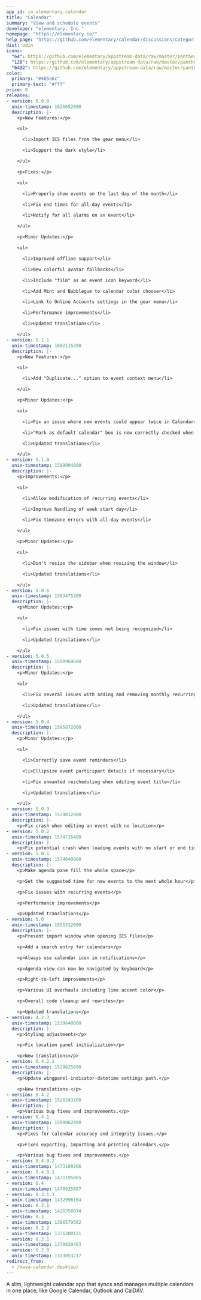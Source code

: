 ```yaml
---
app_id: io.elementary.calendar
title: "Calendar"
summary: "View and schedule events"
developer: "elementary, Inc."
homepage: "https://elementary.io/"
help_page: "https://github.com/elementary/calendar/discussions/categories/q-a"
dist: odin
icons:
  "64": https://github.com/elementary/appstream-data/raw/master/pantheon-data/main/icons/64x64/maya-calendar_io.elementary.calendar.png
  "128": https://github.com/elementary/appstream-data/raw/master/pantheon-data/main/icons/128x128/maya-calendar_io.elementary.calendar.png
  "64@2": https://github.com/elementary/appstream-data/raw/master/pantheon-data/main/icons/64x64@2/maya-calendar_io.elementary.calendar.png
color:
  primary: "#485a6c"
  primary-text: "#fff"
price: 0
releases:
- version: 6.0.0
  unix-timestamp: 1626652800
  description: |-
    <p>New Features:</p>

    <ul>

      <li>Import ICS files from the gear menu</li>

      <li>Support the dark style</li>

    </ul>

    <p>Fixes:</p>

    <ul>

      <li>Properly show events on the last day of the month</li>

      <li>Fix end times for all-day events</li>

      <li>Notify for all alarms on an event</li>

    </ul>

    <p>Minor Updates:</p>

    <ul>

      <li>Improved offline support</li>

      <li>New colorful avatar fallbacks</li>

      <li>Include "film" as an event icon keyword</li>

      <li>Add Mint and Bubblegum to calendar color chooser</li>

      <li>Link to Online Accounts settings in the gear menu</li>

      <li>Performance improvements</li>

      <li>Updated translations</li>

    </ul>
- version: 5.1.1
  unix-timestamp: 1602115200
  description: |-
    <p>New Features:</p>

    <ul>

      <li>Add "Duplicate..." option to event context menu</li>

    </ul>

    <p>Minor Updates:</p>

    <ul>

      <li>Fix an issue where new events could appear twice in Calendar</li>

      <li>"Mark as default calendar" box is now correctly checked when editing a calendar</li>

      <li>Updated translations</li>

    </ul>
- version: 5.1.0
  unix-timestamp: 1599004800
  description: |-
    <p>Improvements:</p>

    <ul>

      <li>Allow modification of recurring events</li>

      <li>Improve handling of week start day</li>

      <li>Fix timezone errors with all-day events</li>

    </ul>

    <p>Minor Updates:</p>

    <ul>

      <li>Don't resize the sidebar when resizing the window</li>

      <li>Updated translations</li>

    </ul>
- version: 5.0.6
  unix-timestamp: 1593475200
  description: |-
    <p>Minor Updates:</p>

    <ul>

      <li>Fix issues with time zones not being recognized</li>

      <li>Updated translations</li>

    </ul>
- version: 5.0.5
  unix-timestamp: 1590969600
  description: |-
    <p>Minor Updates:</p>

    <ul>

      <li>Fix several issues with adding and removing monthly recurring events</li>

      <li>Updated translations</li>

    </ul>
- version: 5.0.4
  unix-timestamp: 1585872000
  description: |-
    <p>Minor Updates:</p>

    <ul>

      <li>Correctly save event reminders</li>

      <li>Ellipsize event participant details if necessary</li>

      <li>Fix unwanted rescheduling when editing event title</li>

      <li>Updated translations</li>

    </ul>
- version: 5.0.3
  unix-timestamp: 1574812800
  description: |-
    <p>Fix crash when editing an event with no location</p>
- version: 5.0.2
  unix-timestamp: 1574726400
  description: |-
    <p>Fix potential crash when loading events with no start or end time</p>
- version: 5.0.1
  unix-timestamp: 1574640000
  description: |-
    <p>Make agenda pane fill the whole space</p>

    <p>Set the suggested time for new events to the next whole hour</p>

    <p>Fix issues with recurring events</p>

    <p>Performance improvements</p>

    <p>Updated translations</p>
- version: 5.0
  unix-timestamp: 1551312000
  description: |-
    <p>Present import window when opening ICS files</p>

    <p>Add a search entry for calendars</p>

    <p>Always use calendar icon in notifications</p>

    <p>Agenda view can now be navigated by keyboard</p>

    <p>Right-to-left improvements</p>

    <p>Various UI overhauls including lime accent color</p>

    <p>Overall code cleanup and rewrites</p>

    <p>Updated translations</p>
- version: 4.2.3
  unix-timestamp: 1539648000
  description: |-
    <p>Styling adjustments</p>

    <p>Fix location panel initialization</p>

    <p>New translations</p>
- version: 0.4.2.1
  unix-timestamp: 1529625600
  description: |-
    <p>Update wingpanel-indicator-datetime settings path.</p>

    <p>New translations.</p>
- version: 0.4.2
  unix-timestamp: 1528243200
  description: |-
    <p>Various bug fixes and improvements.</p>
- version: 0.4.1
  unix-timestamp: 1509062400
  description: |-
    <p>Fixes for calendar accuracy and integrity issues.</p>

    <p>Fixes exporting, importing and printing calendars.</p>

    <p>Various bug fixes and improvements.</p>
- version: 0.4.0.2
  unix-timestamp: 1473189266
- version: 0.4.0.1
  unix-timestamp: 1471195865
- version: 0.4
  unix-timestamp: 1470925887
- version: 0.3.1.1
  unix-timestamp: 1432996164
- version: 0.3.1
  unix-timestamp: 1428358074
- version: 0.3
  unix-timestamp: 1386579562
- version: 0.2.2
  unix-timestamp: 1376200121
- version: 0.2.1
  unix-timestamp: 1370820403
- version: 0.2.0
  unix-timestamp: 1313053217
redirect_from:
  - /maya-calendar.desktop/
---
```


<p>
      A slim, lightweight calendar app that syncs and manages multiple calendars in one place, like Google Calendar, Outlook
and CalDAV.
    </p>